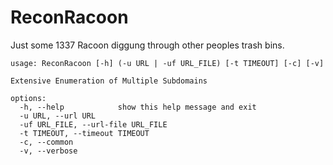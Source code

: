 # ReconRacoon
Just some 1337 Racoon diggung through other peoples trash bins.
                        

```
usage: ReconRacoon [-h] (-u URL | -uf URL_FILE) [-t TIMEOUT] [-c] [-v]

Extensive Enumeration of Multiple Subdomains

options:
  -h, --help            show this help message and exit
  -u URL, --url URL
  -uf URL_FILE, --url-file URL_FILE
  -t TIMEOUT, --timeout TIMEOUT
  -c, --common
  -v, --verbose
```
